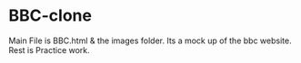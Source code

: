 # BBC-clone
Main File is BBC.html & the images folder. Its a mock up of the bbc website. 
Rest is Practice work.
